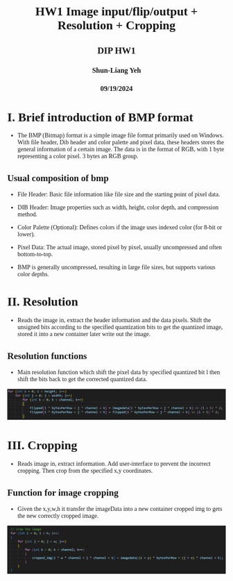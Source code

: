 # <strong><font face = "Times New Roman"><p style="text-align: center;">HW1 Image input/flip/output + Resolution + Cropping</p></font></strong>
## <font face = "Times New Roman"><p style="text-align: center;">DIP HW1</p></font>
### <font face = "Times New Roman"><p style="text-align: center;">Shun-Liang Yeh</p></font>
### <font face = "Times New Roman"><p style="text-align: center;">09/19/2024</p></font>

### <font face = "Times New Roman"><p style="text-align: center;">

# I. Brief introduction of BMP format
- The BMP (Bitmap) format is a simple image file format primarily used on Windows. With file header, Dib header and color palette and pixel data, these headers stores the general information of a certain image. The data is in the format of RGB, with 1 byte representing a color pixel. 3 bytes an RGB group.

## Usual composition of bmp
- File Header: Basic file information like file size and the starting point of pixel data.
- DIB Header: Image properties such as width, height, color depth, and compression method.
- Color Palette (Optional): Defines colors if the image uses indexed color (for 8-bit or lower).
- Pixel Data: The actual image, stored pixel by pixel, usually uncompressed and often bottom-to-top.

- BMP is generally uncompressed, resulting in large file sizes, but supports various color depths.


# II. Resolution
- Reads the image in, extract the header information and the data pixels. Shift the unsigned bits according to the specified quantization bits to get the quantized image, stored it into a new container later write out the image.

## Resolution functions

- Main resolution function which shift the pixel data by specified quantized bit l then shift the bits back to get the corrected quantized data.

![The main resolution function](image.png)

# III. Cropping

- Reads image in, extract information. Add user-interface to prevent the incorrect cropping. Then crop from the specified x,y coordinates.

## Function for image cropping

- Given the x,y,w,h it transfer the imageData into a new container cropped img to gets the new correctly cropped image.

![Crop image function](image-1.png)

